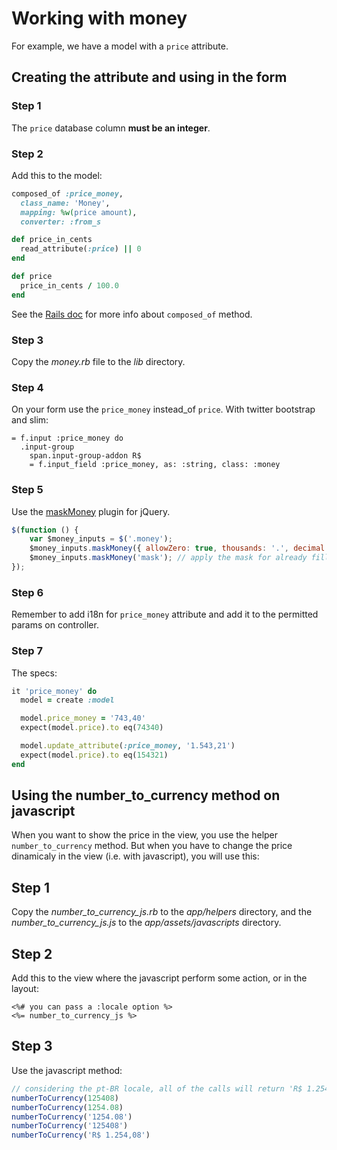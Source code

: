 # Working with money

For example, we have a model with a `price` attribute.

## Creating the attribute and using in the form

### Step 1

The `price` database column **must be an integer**.

### Step 2

Add this to the model:

``` ruby
composed_of :price_money,
  class_name: 'Money',
  mapping: %w(price amount),
  converter: :from_s

def price_in_cents
  read_attribute(:price) || 0
end

def price
  price_in_cents / 100.0
end
```

See the [Rails doc](http://goo.gl/mMqnx) for more info about `composed_of` method.

### Step 3

Copy the *money.rb* file to the *lib* directory.

### Step 4

On your form use the `price_money` instead_of `price`. With twitter bootstrap and slim:

``` text
= f.input :price_money do
  .input-group
    span.input-group-addon R$
    = f.input_field :price_money, as: :string, class: :money
```

### Step 5

Use the [maskMoney](http://plentz.github.com/jquery-maskmoney) plugin for jQuery.

``` javascript
$(function () {
    var $money_inputs = $('.money');
    $money_inputs.maskMoney({ allowZero: true, thousands: '.', decimal: ',' });
    $money_inputs.maskMoney('mask'); // apply the mask for already filled inputs
});
```

### Step 6

Remember to add i18n for `price_money` attribute and add it to the permitted params on controller.

### Step 7

The specs:

``` ruby
it 'price_money' do
  model = create :model

  model.price_money = '743,40'
  expect(model.price).to eq(74340)

  model.update_attribute(:price_money, '1.543,21')
  expect(model.price).to eq(154321)
end
```

## Using the number_to_currency method on javascript

When you want to show the price in the view, you use the helper `number_to_currency` method. But when you have to change the price dinamicaly in the view (i.e. with javascript), you will use this:

## Step 1

Copy the *number_to_currency_js.rb* to the *app/helpers* directory, and the *number_to_currency_js.js* to the *app/assets/javascripts* directory.

## Step 2

Add this to the view where the javascript perform some action, or in the layout:

``` erb
<%# you can pass a :locale option %>
<%= number_to_currency_js %>
```

## Step 3

Use the javascript method:

``` javascript
// considering the pt-BR locale, all of the calls will return 'R$ 1.254,08'
numberToCurrency(125408)
numberToCurrency(1254.08)
numberToCurrency('1254.08')
numberToCurrency('125408')
numberToCurrency('R$ 1.254,08')
```
